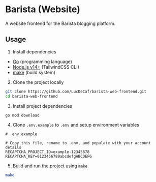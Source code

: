 # Barista (Website)

A website frontend for the Barista blogging platform.

## Usage

1. Install dependencies

- [Go](https://go.dev) (programming language)
- [Node.js v14+](https://nodejs.org/en) (TailwindCSS CLI)
- [make](https://www.gnu.org/software/make/) (build system)

2. Clone the project locally

```sh
git clone https://github.com/LucDeCaf/barista-web-frontend.git
cd barista-web-frontend
```

3. Install project dependencies

```sh
go mod download
```

4. Clone `.env.example` to `.env` and setup environment variables

```env
# .env.example

# Copy this file, rename to .env, and populate with your account details
RECAPTCHA_PROJECT_ID=example-12345678
RECAPTCHA_KEY=0123456789abcdefgABCDEFG
```

5. Build and run the project using `make`

```sh
make
```
